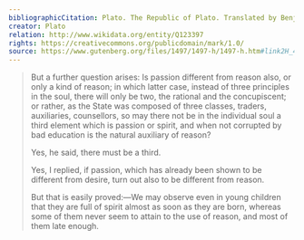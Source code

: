 ```yaml
---
bibliographicCitation: Plato. The Republic of Plato. Translated by Benjamin Jowett, Henry Frowde - Oxford University Press, 1888.
creator: Plato
relation: http://www.wikidata.org/entity/Q123397
rights: https://creativecommons.org/publicdomain/mark/1.0/
source: https://www.gutenberg.org/files/1497/1497-h/1497-h.htm#link2H_4_0007
---
```


> But a further question arises: Is passion different from reason also, or only a kind of reason; in which latter case, instead of three principles in the soul, there will only be two, the rational and the concupiscent; or rather, as the State was composed of three classes, traders, auxiliaries, counsellors, so may there not be in the individual soul a third element which is passion or spirit, and when not corrupted by bad education is the natural auxiliary of reason?
>
> Yes, he said, there must be a third.
>
> Yes, I replied, if passion, which has already been shown to be different from desire, turn out also to be different from reason.
>
> But that is easily proved:—We may observe even in young children that they are full of spirit almost as soon as they are born, whereas some of them never seem to attain to the use of reason, and most of them late enough. 
